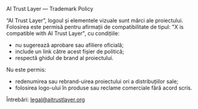 AI Trust Layer — Trademark Policy

“AI Trust Layer”, logoul și elementele vizuale sunt mărci ale proiectului.
Folosirea este permisă pentru afirmații de compatibilitate de tipul:
"X is compatible with AI Trust Layer", cu condițiile:
- nu sugerează aprobare sau afiliere oficială;
- include un link către acest fișier de politică;
- respectă ghidul de brand al proiectului.

Nu este permis:
- redenumirea sau rebrand-uirea proiectului ori a distribuțiilor sale;
- folosirea logo-ului în produse sau reclame comerciale fără acord scris.

Întrebări: legal@aitrustlayer.org
